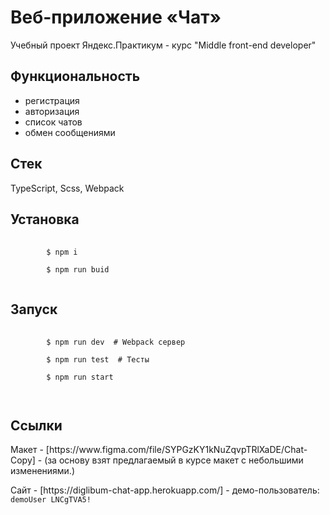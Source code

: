 <h1>Веб-приложение «Чат»</h1>

<p>Учебный проект Яндекс.Практикум - курс "Middle front-end developer"</p>

<h2> Функциональность</h2>
    <ul>
        <li>регистрация</li>
        <li>авторизация</li>
        <li>список чатов</li>
        <li>обмен сообщениями</li>
    </ul>

<h2>Стек</h2> 
TypeScript, Scss, Webpack

<h2>Установка</h2>

<pre>
    <code>
        $ npm i <br />
        $ npm run buid
    </code>
</pre>

<h2>Запуск</h2>

<pre>
    <code>
        $ npm run dev  # Webpack сервер <br />
        $ npm run test  # Тесты <br />
        $ npm run start <br />
    </code>
</pre>

<h2>Ссылки</h2>

<p>Макет - [https://www.figma.com/file/SYPGzKY1kNuZqvpTRlXaDE/Chat-Copy] - (за основу взят предлагаемый в курсе макет с небольшими изменениями.)</p>

<p>Сайт - [https://diglibum-chat-app.herokuapp.com/] - демо-пользователь: <code>demoUser LNCgTVA5!</code></p>
